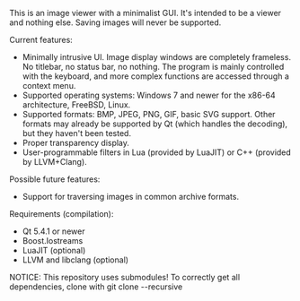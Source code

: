 This is an image viewer with a minimalist GUI. It's intended to be a viewer and nothing else. Saving images will never be supported.

Current features:
* Minimally intrusive UI. Image display windows are completely frameless. No titlebar, no status bar, no nothing. The program is mainly controlled with the keyboard, and more complex functions are accessed through a context menu.
* Supported operating systems: Windows 7 and newer for the x86-64 architecture, FreeBSD, Linux.
* Supported formats: BMP, JPEG, PNG, GIF, basic SVG support. Other formats may already be supported by Qt (which handles the decoding), but they haven't been tested.
* Proper transparency display.
* User-programmable filters in Lua (provided by LuaJIT) or C++ (provided by LLVM+Clang).

Possible future features:
* Support for traversing images in common archive formats.

Requirements (compilation):
* Qt 5.4.1 or newer
* Boost.Iostreams
* LuaJIT (optional)
* LLVM and libclang (optional)

NOTICE: This repository uses submodules! To correctly get all dependencies, clone with git clone --recursive <url>
